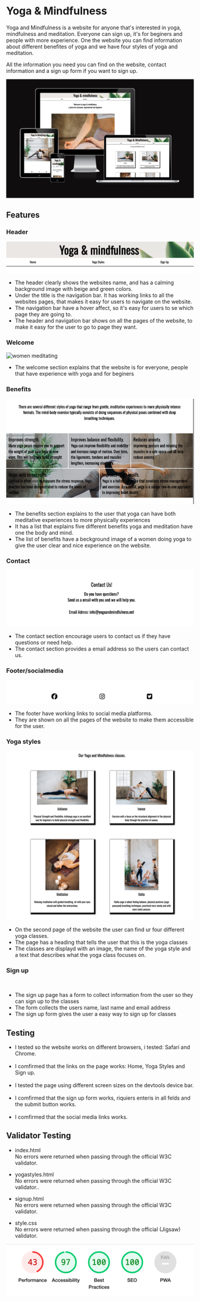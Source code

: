 # Yoga & Mindfulness

Yoga and Mindfulness is a website for anyone that's interested in yoga, mindfulness and meditation. Everyone can sign up, it's for beginers and people with more experience. One the website you can find information about different benefites of yoga and we have four styles of yoga and meditation.

All the information you need you can find on the website, contact information and a sign up form if you want to sign up.

<img src="docs/screens.jpeg" alt="website on multiple screens">

## Features

### Header
<img src="docs/navbar.jpeg" alt="websites navigation section">

<ul>
<li> The header clearly shows the websites name, and has a calming background image with beige and green colors. </li> 
<li> Under the title is the navigation bar. It has working links to all the websites pages, that makes it easy for users to navigate on the website.</li>
<li> The navigation bar have a hover affect, so it's easy for users to se which page they are going to.</li>
<li> The header and navigation bar shows on all the pages of the website, to make it easy for the user to go to page they want.</li>
</ul>

### Welcome
<img src=".docs/welcome.jpeg" alt="women meditating">

<ul>
<li>The welcome section explains that the website is for everyone, people that have experience with yoga and for beginers</li>
</ul>

### Benefits
<img src="docs/benefits.jpeg" alt="">

<ul>
<li> The benefits section explains to the user that yoga can have both meditative experiences to more physically experiences</li>
<li> It has a list that explains five different benefits yoga and meditation have one the body and mind.</li>
<li> The list of benefits have a beckground image of a women doing yoga to give the user clear and nice experience on the website.</li>
</ul>

### Contact 
<img src="docs/contact.jpeg" alt="">


<ul>
<li> The contact section encourage users to contact us if they have questions or need help. </li>
<li>The contact section provides a email address so the users can contact us.</li>
</ul>

### Footer/socialmedia
<img src="docs/socialmedia.jpeg" alt="">

<ul>
<li> The footer have working links to social media platforms. </li>
<li> They are shown on all the pages of the website to make them accessible for the user.
</ul>

### Yoga styles
<img src="docs/classes.jpeg" alt="">

<ul>
<li>On the second page of the website the user can find ur four different yoga classes.</li>
<li> The page has a heading that tells the user that this is the yoga classes</li>
<li>The classes are displayd with an image, the name of the yoga style and a text that describes what the yoga class focuses on.</li>
</ul>

### Sign up
<img src="docs/signup.jpeg" alt="">

<ul>
<li>The sign up page has a form to collect information from the user so they can sign up to the classes</li>
<li>The form collects the users name, last name and email address </li>
<li>The sign up form gives the user a easy way to sign up for classes</li>
</ul>

## Testing

<ul>
<li> I tested so the website works on different browsers, i tested: Safari and Chrome.</li>
<br>
<li>I comfirmed that the links on the page works: Home, Yoga Styles and Sign up.</li>
<br>
<li>I tested the page using different screen sizes on the devtools device bar.</li>
<br>
<li>I comfirmed that the sign up form works, riquiers enteris in all felds and the submit button works.</li>
<br>
<li> I comfirmed that the social media links works.</li>
</ul>

## Validator Testing
<ul>
<li>index.html</li>
No errors were returned when passing through the official W3C validator.
</ul>
<ul>
<li>yogastyles.html</li>
No errors were returned when passing through the official W3C validator..
</ul>
<ul>
<li>signup.html</li>
No errors were returned when passing through the official W3C validator.
</ul>
<ul>
<li>style.css</li>
No errors were returned when passing through the official (Jigsaw) validator.
</ul>

<img src="docs/lighthouse.jpeg" alt="">
